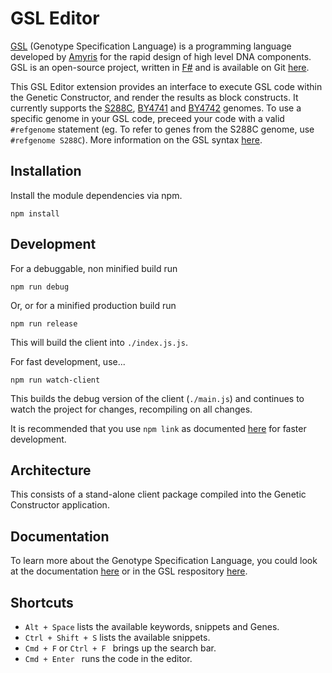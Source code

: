 # GSL Editor

[GSL](http://pubs.acs.org/doi/abs/10.1021/acssynbio.5b00194) (Genotype Specification Language) is a programming language developed by [Amyris](https://amyris.com/) for the rapid design of high level DNA components. GSL is an open-source project, written in [F#](http://fsharp.org/) and is available on Git [here](https://github.com/AmyrisInc/Gslc).

This GSL Editor extension provides an interface to execute GSL code within the Genetic Constructor, and render the results as block constructs. It currently supports the [S288C](http://www.yeastgenome.org/strain/S288C/overview), [BY4741](http://www.yeastgenome.org/strain/BY4741/overview) and [BY4742](http://www.yeastgenome.org/strain/BY4742/overview) genomes. To use a specific genome in your GSL code, preceed your code with a valid `#refgenome` statement (eg. To refer to genes from the S288C genome, use `#refgenome S288C`). More information on the GSL syntax [here](https://geneticconstructor.readme.io/docs/genotype-specification-language).

## Installation

Install the module dependencies via npm.

```npm install```

## Development

For a debuggable, non minified build run

```npm run debug```

Or, or for a minified production build run

```npm run release```

This will build the client into `./index.js.js`.

For fast development, use...

```npm run watch-client```

This builds the debug version of the client (`./main.js`) and continues to watch the project for changes, recompiling on all changes.


It is recommended that you use ``` npm link ``` as documented [here](https://github.com/Autodesk/genetic-constructor/blob/master/docs/extensions/npmLink.md) for faster development.

## Architecture

This consists of a stand-alone client package compiled into the Genetic Constructor application.

## Documentation

To learn more about the Genotype Specification Language, you could look at the documentation [here](https://geneticconstructor.readme.io/docs/genotype-specification-language) or in the GSL respository [here](https://github.com/AmyrisInc/Gslc/blob/master/README.md).

## Shortcuts
* ```Alt + Space``` lists the available keywords, snippets and Genes.
* ```Ctrl + Shift + S``` lists the available snippets.
* ```Cmd + F``` or ```Ctrl + F ``` brings up the search bar.
* ```Cmd + Enter ``` runs the code in the editor.